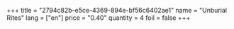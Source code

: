 +++
title = "2794c82b-e5ce-4369-894e-bf56c6402ae1"
name = "Unburial Rites"
lang = ["en"]
price = "0.40"
quantity = 4
foil = false
+++
